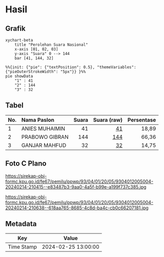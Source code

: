 # Hasil

## Grafik

```mermaid
xychart-beta
    title "Perolehan Suara Nasional"
    x-axis [01, 02, 03]
    y-axis "Suara" 0 --> 144
    bar [41, 144, 32]
```

```mermaid
%%{init: {"pie": {"textPosition": 0.5}, "themeVariables": {"pieOuterStrokeWidth": "5px"}} }%%
pie showData
    "1" : 41
    "2" : 144
    "3" : 32
```

## Tabel

| No. | Nama Paslon    | Suara | Suara (raw) | Persentase |
|:--- |:-------------- | -----:| -----------:| ----------:|
| 1   | ANIES MUHAIMIN | 41    | [41][p-1]   | 18,89      |
| 2   | PRABOWO GIBRAN | 144   | [144][p-2]  | 66,36      |
| 3   | GANJAR MAHFUD  | 32    | [32][p-3]   | 14,75      |


[p-1]: https://github.com/gigit-pemilu/pemilu-2024/blob/main/pilpres/hitung-suara/sub/93-papua-selatan/sub/04-asmat/sub/01-agats/sub/2005-bis-agats/sub/004-tps/sub/paslon-1.txt
[p-2]: https://github.com/gigit-pemilu/pemilu-2024/blob/main/pilpres/hitung-suara/sub/93-papua-selatan/sub/04-asmat/sub/01-agats/sub/2005-bis-agats/sub/004-tps/sub/paslon-2.txt
[p-3]: https://github.com/gigit-pemilu/pemilu-2024/blob/main/pilpres/hitung-suara/sub/93-papua-selatan/sub/04-asmat/sub/01-agats/sub/2005-bis-agats/sub/004-tps/sub/paslon-3.txt

## Foto C Plano

https://sirekap-obj-formc.kpu.go.id/fe67/pemilu/ppwp/93/04/01/20/05/9304012005004-20240214-210415--e83487b3-9aa0-4a5f-b99e-a199f737c385.jpg

https://sirekap-obj-formc.kpu.go.id/fe67/pemilu/ppwp/93/04/01/20/05/9304012005004-20240214-210638--618aa765-8685-4c8d-ba4c-cb0c66207181.jpg


## Metadata

| Key        | Value               |
| ---------- | ------------------- |
| Time Stamp | 2024-02-25 13:00:00 |



